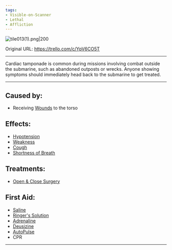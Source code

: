 ```yaml
---
tags:
- Visible-on-Scanner
- Lethal
- Affliction
---
```


![tile013(1).png\|200](/Heart/Cardiac%20Tamponade%20-%20Attachments/6718845db30472d958dd7bcf.png)

Original URL: https://trello.com/c/YpV6CO5T

---

Cardiac tamponade is common during missions involving combat outside the submarine, such as abandoned outposts or wrecks. Anyone showing symptoms should immediately head back to the submarine to get treated.

---

## Caused by:

- Receiving [Wounds](../Any%20bodypart/archived/Wounds.md) to the torso

## Effects:

- [Hypotension](../Blood/Hypotension.md)
- [Weakness](../Symptoms/Weakness.md)
- [Cough](../Symptoms/Cough.md)
- [Shortness of Breath](../Symptoms/Shortness%20of%20Breath.md)

## Treatments:

- [Open & Close Surgery](../Procedures/Open%20&%20Close%20Surgery.md)

## First Aid:

- [Saline](../Items/Saline.md)
- [Ringer's Solution](../Items/Ringer's%20Solution.md)
- [Adrenaline](../Items/Adrenaline.md)
- [Deusizine](../Items/Deusizine.md)
- [AutoPulse](../Items/AutoPulse.md)
- CPR

---

